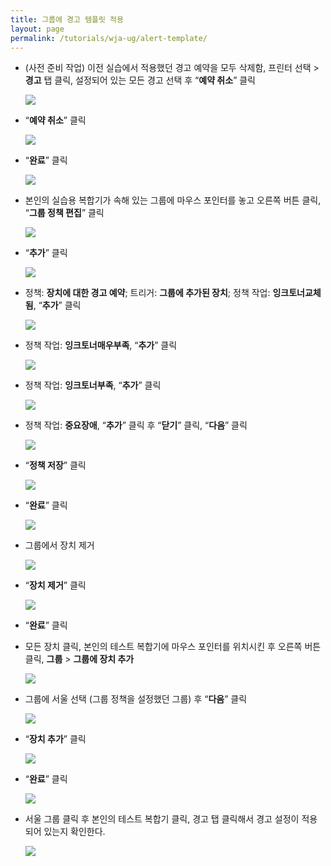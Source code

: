 ```yaml
---
title: 그룹에 경고 템플릿 적용
layout: page
permalink: /tutorials/wja-ug/alert-template/
---
```

  * (사전 준비 작업) 이전 실습에서 적용했던 경고 예약을 모두 삭제함, 프린터 선택 > **경고** 탭 클릭, 설정되어 있는 모든 경고 선택 후 “**예약 취소**” 클릭

	![](http://soonmo.github.io/images/1-(1).png)

  * “**예약 취소**” 클릭

	![](http://soonmo.github.io/images/2-(1).png)

  * &#8220;**완료**&#8221; 클릭

	![](http://soonmo.github.io/images/3.png)

  * 본인의 실습용 복합기가 속해 있는 그룹에 마우스 포인터를 놓고 오른쪽 버튼 클릭, “**그룹 정책 편집**” 클릭

	![](http://soonmo.github.io/images/4-(1).png)

  * &#8220;**추가**&#8221; 클릭

	![](http://soonmo.github.io/images/5-(1).png)

  * 정책: **장치에 대한 경고 예약**; 트리거: **그룹에 추가된 장치**; 정책 작업: **잉크토너교체됨**, “**추가**” 클릭

	![](http://soonmo.github.io/images/6-(1).png)

  * 정책 작업: **잉크토너매우부족**, “**추가**” 클릭

	![](http://soonmo.github.io/images/7-(1).png)

  * 정책 작업: **잉크토너부족**, “**추가**” 클릭

	![](http://soonmo.github.io/images/8-(1).png)

  * 정책 작업: **중요장애**, “**추가**” 클릭 후 “**닫기**” 클릭, “**다음**” 클릭

	![](http://soonmo.github.io/images/11-(1).png)

  * &#8220;**정책 저장**&#8221; 클릭

	![](http://soonmo.github.io/images/12-(1).png)

  * &#8220;**완료**&#8221; 클릭

	![](http://soonmo.github.io/images/13-(1).png)

  * 그룹에서 장치 제거

	![](http://soonmo.github.io/images/14-(1).png)

  * &#8220;**장치 제거**&#8221; 클릭

	![](http://soonmo.github.io/images/15-(1).png)

  * &#8220;**완료**&#8221; 클릭
  * 모든 장치 클릭, 본인의 테스트 복합기에 마우스 포인터를 위치시킨 후 오른쪽 버튼 클릭, **그룹** > **그룹에 장치 추가**

	![](http://soonmo.github.io/images/17-(1).png)

  * 그룹에 서울 선택 (그룹 정책을 설정했던 그룹) 후 “**다음**” 클릭

	![](http://soonmo.github.io/images/18-(1).png)

  * “**장치 추가**” 클릭

	![](http://soonmo.github.io/images/19-(1).png)

  * &#8220;**완료**&#8221; 클릭

	![](http://soonmo.github.io/images/20-(1).png)

  * 서울 그룹 클릭 후 본인의 테스트 복합기 클릭, 경고 탭 클릭해서 경고 설정이 적용되어 있는지 확인한다.

	![](http://soonmo.github.io/images/21-(1).png)